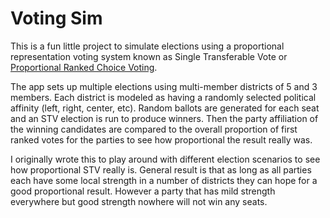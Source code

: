 # Voting Sim

This is a fun little project to simulate elections using a proportional representation voting system known as Single
Transferable Vote or [Proportional Ranked Choice Voting](https://www.fairvote.org/prcv#what_is_prcv).

The app sets up multiple elections using multi-member districts of 5 and 3 members. Each district is modeled as having a
randomly selected political affinity (left, right, center, etc). Random ballots are generated for each seat and an STV
election is run to produce winners. Then the party affiliation of the winning candidates are compared to the overall
proportion of first ranked votes for the parties to see how proportional the result really was.

I originally wrote this to play around with different election scenarios to see how proportional STV really is. General
result is that as long as all parties each have some local strength in a number of districts they can hope for a good
proportional result. However a party that has mild strength everywhere but good strength nowhere will not win any seats.
